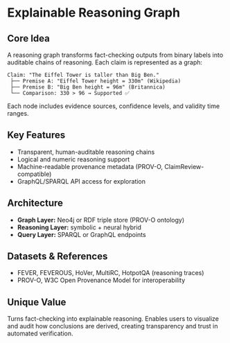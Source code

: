 # Explainable Reasoning Graph

## Core Idea

A reasoning graph transforms fact-checking outputs from binary labels into auditable chains of reasoning. Each claim is represented as a graph:

```text
Claim: "The Eiffel Tower is taller than Big Ben."
 ├── Premise A: "Eiffel Tower height = 330m" (Wikipedia)
 ├── Premise B: "Big Ben height = 96m" (Britannica)
 └── Comparison: 330 > 96 → Supported ✅
```

Each node includes evidence sources, confidence levels, and validity time ranges.

## Key Features

- Transparent, human-auditable reasoning chains
- Logical and numeric reasoning support
- Machine-readable provenance metadata (PROV-O, ClaimReview-compatible)
- GraphQL/SPARQL API access for exploration

## Architecture

- **Graph Layer:** Neo4j or RDF triple store (PROV-O ontology)
- **Reasoning Layer:** symbolic + neural hybrid
- **Query Layer:** SPARQL or GraphQL endpoints

## Datasets & References

- FEVER, FEVEROUS, HoVer, MultiRC, HotpotQA (reasoning traces)
- PROV-O, W3C Open Provenance Model for interoperability

## Unique Value

Turns fact-checking into explainable reasoning. Enables users to visualize and audit how conclusions are derived, creating transparency and trust in automated verification.

